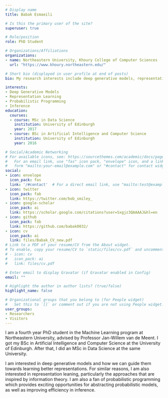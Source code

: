 ```yaml
---
# Display name
title: Babak Esmaeili

# Is this the primary user of the site?
superuser: true

# Role/position
role: PhD Student

# Organizations/Affiliations
organizations:
- name: Northeastern University, Khoury College of Computer Sciences
  url: "https://www.khoury.northeastern.edu/"

# Short bio (displayed in user profile at end of posts)
bio: My research interests include deep generative models, representation learning and probabilistic programming.

interests:
- Deep Generative Models
- Representation Learning
- Probabilistic Programming
- Inference
education:
  courses:
  - course: MSc in Data Science
    institution: University of Edinburgh
    year: 2017
  - course: BSc in Artificial Intelligence and Computer Science
    institution: University of Edinburgh
    year: 2016

# Social/Academic Networking
# For available icons, see: https://sourcethemes.com/academic/docs/page-builder/#icons
#   For an email link, use "fas" icon pack, "envelope" icon, and a link in the
#   form "mailto:your-email@example.com" or "#contact" for contact widget.
social:
- icon: envelope
  icon_pack: fas
  link: '/#contact'  # For a direct email link, use "mailto:test@example.org".
- icon: twitter
  icon_pack: fab
  link: https://twitter.com/bob_smiley_
- icon: google-scholar
  icon_pack: ai
  link: https://scholar.google.com/citations?user=Sxgjz3QAAAAJ&hl=en
- icon: github
  icon_pack: fab
  link: https://github.com/babak0032/
- icon: cv
  icon_pack: ai
  link: files/Babak_CV_new.pdf
# Link to a PDF of your resume/CV from the About widget.
# To enable, copy your resume/CV to `static/files/cv.pdf` and uncomment the lines below.
# - icon: cv
#   icon_pack: ai
#   link: files/cv.pdf

# Enter email to display Gravatar (if Gravatar enabled in Config)
email: ""

# Highlight the author in author lists? (true/false)
highlight_name: false

# Organizational groups that you belong to (for People widget)
#   Set this to `[]` or comment out if you are not using People widget.
user_groups:
- Researchers
- Visitors
---
```


I am a fourth year PhD student in the Machine Learning program at Northeastern University, advised by Professor Jan-Willem van de Meent. I got my BSc in Artificial Intelligence and Computer Science at the University of Edinburgh. After that, I did an MSc in Data Science at the same University.

I am interested in deep generative models and how we can guide them towards learning better representations. For similar reasons, I am also interested in representation leaning, particularly the approaches that are inspired by information theory. I am also a fan of probabilistic programming which provides exciting opportunities for abstracting probabilistic models, as well as improving efficiency in inference.
